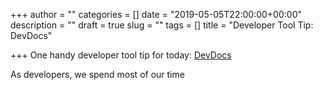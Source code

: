 +++
author = ""
categories = []
date = "2019-05-05T22:00:00+00:00"
description = ""
draft = true
slug = ""
tags = []
title = "Developer Tool Tip: DevDocs"

+++
One handy developer tool tip for today: [DevDocs](https://devdocs.io/)

As developers, we spend most of our time 